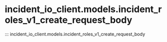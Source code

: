 # incident_io_client.models.incident_roles_v1_create_request_body

::: incident_io_client.models.incident_roles_v1_create_request_body
